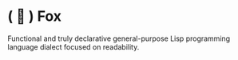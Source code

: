 # ( 🦊 ) Fox

Functional and truly declarative general-purpose Lisp programming language dialect focused on readability.
